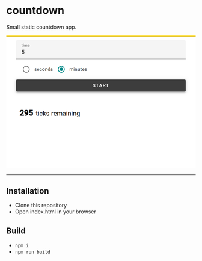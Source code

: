 # countdown

Small static countdown app.

<img src="screenshot.png">

---

## Installation

- Clone this repository
- Open index.html in your browser

## Build

- `npm i`
- `npm run build`

